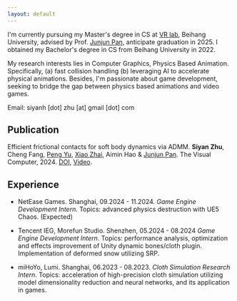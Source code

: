 ```yaml
---
layout: default
---
```


I'm currently pursuing my Master's degree in CS at [VR lab](https://vrlab.buaa.edu.cn/), Beihang University, advised by Prof. [Junjun Pan](https://shi.buaa.edu.cn/junjun_pan), anticipate graduation in 2025. I obtained my Bachelor's degree in CS from Beihang University in 2022.

My research interests lies in Computer Graphics, Physics Based Animation. Specifically, (a) fast collision handling (b) leveraging AI to accelerate physical animations. 
Besides, I'm passionate about game development, seeking to bridge the gap between physics based animations and video games.

Email: siyanh [dot] zhu [at] gmail [dot] com

## Publication


Efficient frictional contacts for soft body dynamics via ADMM. **Siyan Zhu**, Cheng Fang, [Peng Yu](https://yupengvr.github.io), [Xiao Zhai](https://zhai-xiao.github.io/), Aimin Hao & [Junjun Pan](https://shi.buaa.edu.cn/junjun_pan). The Visual Computer, 2024. 
[DOI](https://doi.org/10.1007/s00371-024-03438-8), [Video](https://www.youtube.com/watch?v=rUBcgffdxtQ).


## Experience

- NetEase Games. Shanghai, 09.2024 - 11.2024. 
  *Game Engine Development Intern*. 
  Topics: advanced physics destruction with UE5 Chaos. (Expected)

- Tencent IEG, Morefun Studio. Shenzhen, 05.2024 - 08.2024
  *Game Engine Development Intern*.
  Topics: performance analysis, optimization and effects improvement of Unity dynamic bones/cloth plugin. Implementation of deformed snow utilizing SRP.

- miHoYo, Lumi. Shanghai, 06.2023 - 08.2023. 
  *Cloth Simulation Research Intern*.
  Topics: acceleration of high-precision cloth simulation utilizing model dimensionality reduction and neural networks, and its application in games.


